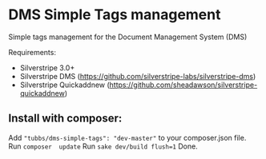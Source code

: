 DMS Simple Tags management
==========================

Simple tags management for the Document Management System (DMS)

Requirements:
- Silverstripe 3.0+
- Silverstripe DMS (https://github.com/silverstripe-labs/silverstripe-dms)
- Silverstripe Quickaddnew (https://github.com/sheadawson/silverstripe-quickaddnew)

Install with composer:
----------------------

Add `"tubbs/dms-simple-tags": "dev-master"` to your composer.json file.
Run `composer  update`
Run `sake dev/build flush=1`
Done.
